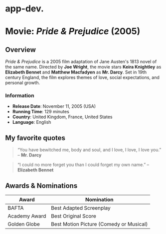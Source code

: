 # app-dev.

# Movie: *Pride & Prejudice* (2005)

## Overview

*Pride & Prejudice* is a 2005 film adaptation of Jane Austen's 1813 novel of the same name. Directed by **Joe Wright**, the movie stars **Keira Knightley** as **Elizabeth Bennet** and **Matthew Macfadyen** as **Mr. Darcy**. Set in 19th century England, the film explores themes of love, social expectations, and personal growth.

### Information

- **Release Date**: November 11, 2005 (USA)
- **Running Time**: 129 minutes
- **Country**: United Kingdom, France, United States
- **Language**: English

## My favorite quotes

> “You have bewitched me, body and soul, and I love, I love, I love you.” – **Mr. Darcy**

> “I could no more forget you than I could forget my own name.” – **Elizabeth Bennet**

## Awards & Nominations
  
| Award | Nomination |
|-------|------------|
| BAFTA | Best Adapted Screenplay |
| Academy Award | Best Original Score |
| Golden Globe | Best Motion Picture (Comedy or Musical) |


